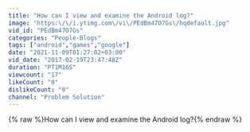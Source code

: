 ```yaml
---
title: "How can I view and examine the Android log?"
image: "https:\/\/i.ytimg.com\/vi\/PEdBm47O7Gs\/hqdefault.jpg"
vid_id: "PEdBm47O7Gs"
categories: "People-Blogs"
tags: ["android","games","google"]
date: "2021-11-09T01:27:02+03:00"
vid_date: "2017-02-19T23:47:48Z"
duration: "PT1M16S"
viewcount: "17"
likeCount: "0"
dislikeCount: "0"
channel: "Problem Solution"
---
```

{% raw %}How can I view and examine the Android log?{% endraw %}
